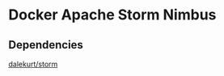 # Docker Apache Storm Nimbus

## Dependencies
[dalekurt/storm](https://registry.hub.docker.com/u/dalekurt/storm/)
